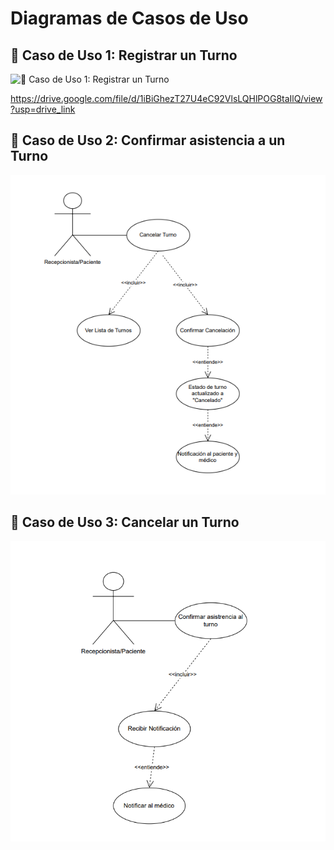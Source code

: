 # **Diagramas de Casos de Uso**

## 📌 Caso de Uso 1: Registrar un Turno<br>

![📌 Caso de Uso 1: Registrar un Turno]((https://drive.google.com/file/d/1iBiGhezT27U4eC92VlsLQHlPOG8taIlQ/view?usp=drive_link))

https://drive.google.com/file/d/1iBiGhezT27U4eC92VlsLQHlPOG8taIlQ/view?usp=drive_link

## 📌 Caso de Uso 2: Confirmar asistencia a un Turno<br>

![-](https://github.com/abartomioli/SistemaGestionTurnos/blob/main/CasosdeUso/ConfirmarAsistenciaTurno.png?raw=true)

## 📌 Caso de Uso 3: Cancelar un Turno<br>

![-](https://github.com/abartomioli/SistemaGestionTurnos/blob/main/CasosdeUso/CancelarunTurno.png?raw=true)
